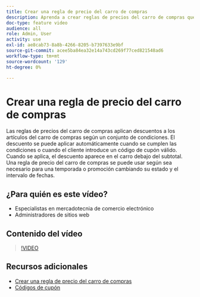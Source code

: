 ```yaml
---
title: Crear una regla de precio del carro de compras
description: Aprenda a crear reglas de precios del carro de compras que apliquen descuentos en el carro de compras en función de un conjunto de condiciones.
doc-type: feature video
audience: all
role: Admin, User
activity: use
exl-id: ae8cab73-8a8b-4266-8205-b7397633e9bf
source-git-commit: acee5ba84ea32e14a743cd269f77ced821548ad6
workflow-type: tm+mt
source-wordcount: '129'
ht-degree: 0%

---
```


# Crear una regla de precio del carro de compras

Las reglas de precios del carro de compras aplican descuentos a los artículos del carro de compras según un conjunto de condiciones. El descuento se puede aplicar automáticamente cuando se cumplen las condiciones o cuando el cliente introduce un código de cupón válido. Cuando se aplica, el descuento aparece en el carro debajo del subtotal. Una regla de precio del carro de compras se puede usar según sea necesario para una temporada o promoción cambiando su estado y el intervalo de fechas.

## ¿Para quién es este vídeo?

- Especialistas en mercadotecnia de comercio electrónico
- Administradores de sitios web

## Contenido del vídeo

>[!VIDEO](https://video.tv.adobe.com/v/343835?quality=12&learn=on)

## Recursos adicionales

- [Crear una regla de precio del carro de compras](https://docs.magento.com/user-guide/marketing/price-rules-cart-create.html)
- [Códigos de cupón](https://docs.magento.com/user-guide/marketing/price-rules-cart-coupon.html)
